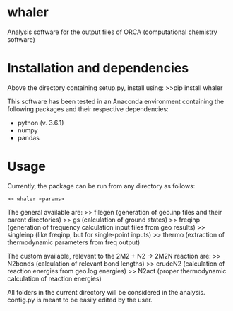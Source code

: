 # whaler
Analysis software for the output files of ORCA (computational chemistry software)

# Installation and dependencies
Above the directory containing setup.py, install using:
    >>pip install whaler

This software has been tested in an Anaconda environment containing the 
following packages and their respective dependencies:
- python (v. 3.6.1)
- numpy
- pandas

# Usage
Currently, the package can be run from any directory as follows:

    >> whaler <params>

The general <params> available are:
    >> filegen (generation of geo.inp files and their parent directories)
    >> gs (calculation of ground states)
    >> freqinp (generation of frequency calculation input files from geo results)
    >> singleinp (like freqinp, but for single-point inputs)
    >> thermo (extraction of thermodynamic parameters from freq output)
    
The custom <params> available, relevant to the 2M2 + N2 -> 2M2N reaction are:
    >> N2bonds (calculation of relevant bond lengths)
    >> crudeN2 (calculation of reaction energies from geo.log energies)
    >> N2act (proper thermodynamic calculation of reaction energies)
    
All folders in the current directory will be considered in the analysis. 
config.py is meant to be easily edited by the user. 